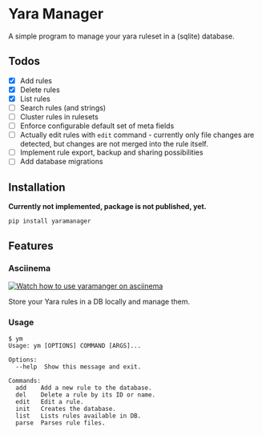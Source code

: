 # Yara Manager
A simple program to manage your yara ruleset in a (sqlite) database.

## Todos
- [x] Add rules
- [x] Delete rules
- [x] List rules
- [ ] Search rules (and strings)  
- [ ] Cluster rules in rulesets
- [ ] Enforce configurable default set of meta fields
- [ ] Actually edit rules with `edit` command - currently only file changes are detected, but changes are not merged into the rule itself.
- [ ] Implement rule export, backup and sharing possibilities
- [ ] Add database migrations

## Installation
**Currently not implemented, package is not published, yet.**
```shell
pip install yaramanager
```

## Features
### Asciinema
[![Watch how to use yaramanger on asciinema](https://asciinema.org/a/GAXi9e2oJZzmNHK7KQHaVrieO.svg)](https://asciinema.org/a/GAXi9e2oJZzmNHK7KQHaVrieO)

Store your Yara rules in a DB locally and manage them.

### Usage
```shell
$ ym
Usage: ym [OPTIONS] COMMAND [ARGS]...

Options:
  --help  Show this message and exit.

Commands:
  add    Add a new rule to the database.
  del    Delete a rule by its ID or name.
  edit   Edit a rule.
  init   Creates the database.
  list   Lists rules available in DB.
  parse  Parses rule files.
```

